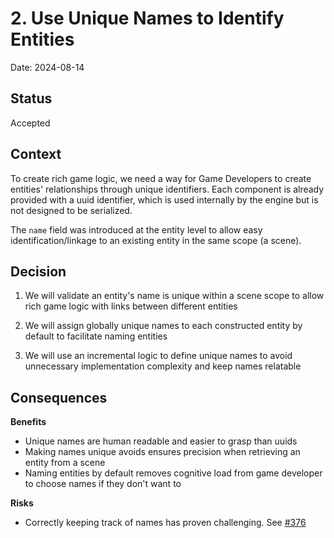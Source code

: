 # 2. Use Unique Names to Identify Entities

Date: 2024-08-14

## Status

Accepted

## Context

To create rich game logic, we need a way for Game Developers to create entities' relationships through unique identifiers. Each component is already provided with a uuid identifier, which is used internally by the engine but is not designed to be serialized.

The `name` field was introduced at the entity level to allow easy identification/linkage to an existing entity in the same scope (a scene).

## Decision

1) We will validate an entity's name is unique within a scene scope to allow rich game logic with links between different entities

2) We will assign globally unique names to each constructed entity by default to facilitate naming entities

3) We will use an incremental logic to define unique names to avoid unnecessary implementation complexity and keep names relatable

## Consequences

**Benefits**

- Unique names are human readable and easier to grasp than uuids
- Making names unique avoids ensures precision when retrieving an entity from a scene
- Naming entities by default removes cognitive load from game developer to choose names if they don't want to

**Risks**

- Correctly keeping track of names has proven challenging. See  [#376](https://github.com/RuggeroVisintin/SparkEngineWeb/issues/376)
